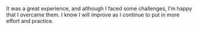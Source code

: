 It was a great experience, and although I faced some challenges, I’m happy that I overcame them. I know I will improve as I continue to put in more effort and practice.
